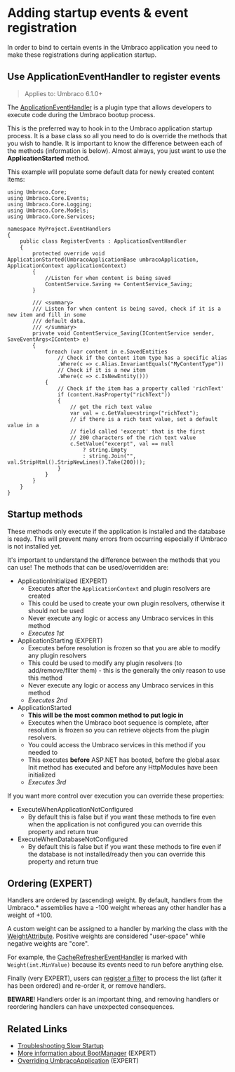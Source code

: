 # Adding startup events & event registration

In order to bind to certain events in the Umbraco application you need to make these registrations during application startup.

## Use ApplicationEventHandler to register events

> Applies to: Umbraco 6.1.0+

The [ApplicationEventHandler](../../apidocs/csharp/api/Umbraco.Core.ApplicationEventHandler.html) is a plugin type that allows developers to execute code during the Umbraco bootup process.

This is the preferred way to hook in to the Umbraco application startup process. It is a base class so all you need to do is override the methods that you wish to handle. It is important to know the difference between each of the methods (information is below). Almost always, you just want to use the __ApplicationStarted__ method.

This example will populate some default data for newly created content items:

    using Umbraco.Core;
    using Umbraco.Core.Events;
    using Umbraco.Core.Logging;
    using Umbraco.Core.Models;
    using Umbraco.Core.Services;

    namespace MyProject.EventHandlers
    {
        public class RegisterEvents : ApplicationEventHandler
        {
            protected override void ApplicationStarted(UmbracoApplicationBase umbracoApplication, ApplicationContext applicationContext)
            {
                //Listen for when content is being saved
                ContentService.Saving += ContentService_Saving;
            }

            /// <summary>
            /// Listen for when content is being saved, check if it is a new item and fill in some
            /// default data.
            /// </summary>
            private void ContentService_Saving(IContentService sender, SaveEventArgs<IContent> e)
            {
                foreach (var content in e.SavedEntities
                    // Check if the content item type has a specific alias
                    .Where(c => c.Alias.InvariantEquals("MyContentType"))
                    // Check if it is a new item
                    .Where(c => c.IsNewEntity()))
                {
                    // Check if the item has a property called 'richText'
                    if (content.HasProperty("richText"))
                    {
                        // get the rich text value
                        var val = c.GetValue<string>("richText");
                        // if there is a rich text value, set a default value in a 
                        // field called 'excerpt' that is the first
                        // 200 characters of the rich text value
                        c.SetValue("excerpt", val == null
                            ? string.Empty
                            : string.Join("", val.StripHtml().StripNewLines().Take(200)));
                    }
                }
            }
        }
    }

## Startup methods

These methods only execute if the application is installed and the database is ready. This will prevent many errors from occurring especially if Umbraco is not installed yet.

It's important to understand the difference between the methods that you can use! The methods that can be used/overridden are:

* ApplicationInitialized (EXPERT)
  * Executes after the `ApplicationContext` and plugin resolvers are created
  * This could be used to create your own plugin resolvers, otherwise it should not be used
  * Never execute any logic or access any Umbraco services in this method
  * _Executes 1st_
* ApplicationStarting (EXPERT)
  * Executes before resolution is frozen so that you are able to modify any plugin resolvers
  * This could be used to modify any plugin resolvers (to add/remove/filter them) - this is the generally the only reason to use this method
  * Never execute any logic or access any Umbraco services in this method
  * _Executes 2nd_
* ApplicationStarted
  * __This will be the most common method to put logic in__
  * Executes when the Umbraco boot sequence is complete, after resolution is frozen so you can retrieve objects from the plugin resolvers. 
  * You could access the Umbraco services in this method if you needed to
  * This executes __before__ ASP.NET has booted, before the global.asax Init method has executed and before any HttpModules have been initialized
  * _Executes 3rd_

If you want more control over execution you can override these properties:

* ExecuteWhenApplicationNotConfigured
  * By default this is false but if you want these methods to fire even when the application is not configured you can override this property and return true
* ExecuteWhenDatabaseNotConfigured
	* By default this is false but if you want these methods to fire even if the database is not installed/ready then you can override this property and return true

## Ordering (EXPERT)

Handlers are ordered by (ascending) weight. By default, handlers from the Umbraco.* assemblies have a -100 weight whereas any other handler has a weight of +100. 

A custom weight can be assigned to a handler by marking the class with the [WeightAttribute](../../apidocs/csharp/api/Umbraco.Core.ObjectResolution.WeightAttribute.html). Positive weights are considered "user-space" while negative weights are "core". 

For example, the [CacheRefresherEventHandler](../../apidocs/csharp/api/Umbraco.Web.Cache.CacheRefresherEventHandler.html) is marked with `Weight(int.MinValue)` because its events need to run before anything else. 

Finally (very EXPERT), users can [register a filter](../../apidocs/csharp/api/Umbraco.Core.ObjectResolution.ApplicationEventsResolver.html#Umbraco_Core_ObjectResolution_ApplicationEventsResolver_FilterCollection) to process the list (after it has been ordered) and re-order it, or remove handlers.

**BEWARE**! Handlers order is an important thing, and removing handlers or reordering handlers can have unexpected consequences.


## Related Links

* [Troubleshooting Slow Startup](./Troubleshooting-Slow-Startup.md)
* [More information about BootManager](./Understanding-BootManagers.md) (EXPERT)
* [Overriding UmbracoApplication](./Extending-UmbracoApplication.md) (EXPERT)
